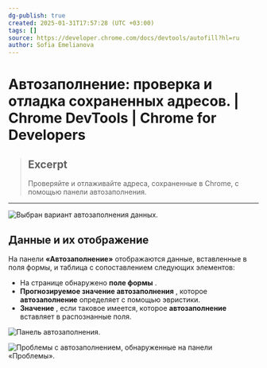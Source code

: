 ```yaml
---
dg-publish: true
created: 2025-01-31T17:57:28 (UTC +03:00)
tags: []
source: https://developer.chrome.com/docs/devtools/autofill?hl=ru
author: Sofia Emelianova
---
```


# Автозаполнение: проверка и отладка сохраненных адресов.  |  Chrome DevTools  |  Chrome for Developers

> ## Excerpt
> Проверяйте и отлаживайте адреса, сохраненные в Chrome, с помощью панели автозаполнения.

---

![Выбран вариант автозаполнения данных.](https://developer.chrome.com/static/docs/devtools/autofill/image/autofill-data.png?hl=ru)

## Данные и их отображение

На панели **«Автозаполнение»** отображаются данные, вставленные в поля формы, и таблица с сопоставлением следующих элементов:

-   На странице обнаружено **поле формы** .
-   **Прогнозируемое значение автозаполнения** , которое **автозаполнение** определяет с помощью эвристики.
-   **Значение** , если таковое имеется, которое **автозаполнение** вставляет в распознанные поля.

![Панель автозаполнения.](https://developer.chrome.com/static/docs/devtools/autofill/image/autofill-panel.png?hl=ru)

![Проблемы с автозаполнением, обнаруженные на панели «Проблемы».](https://developer.chrome.com/static/docs/devtools/autofill/image/autocomplete-issues.png?hl=ru) 